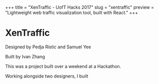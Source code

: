 +++
	title = "XenTraffic - UofT Hacks 2017"
	slug = "xentraffic"
	preview = "Lightweight web traffic visualization tool, built with React."
+++
<div id="xenTrafficPage">
	<div id="xenTraffic"></div>
	<div class="title">			
		<h1>XenTraffic</h1>
		<p>Designed by Pedja Ristic and Samuel Yee</p>
		<p>Built by Ivan Zhang</p>
	</div>
	<div class="desc">
		<p>This was a project built over a weekend at a Hackathon.</p>
		<p>Working alongside two designers, I built</p>
	</div>
	<script src="/js/xen.bundle.js" type="text/javascript" charset="utf-8"></script>  
</div>